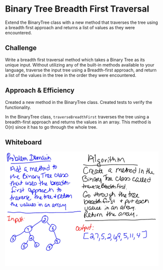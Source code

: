 # Binary Tree Breadth First Traversal
Extend the BinaryTree class with a new method that traverses the tree using a breadth first approach and returns a list of values as they were encountered.

## Challenge
Write a breadth first traversal method which takes a Binary Tree as its unique input. Without utilizing any of the built-in methods available to your language, traverse the input tree using a Breadth-first approach, and return a list of the values in the tree in the order they were encountered.



## Approach & Efficiency
Created a new method in the BinaryTree class. Created tests to verify the functionality. 

In the BinaryTree class, `traverseBreadthFirst` traverses the tree using a breadth-first approach and returns the values in an array. This method is O(n) since it has to go through the whole tree.


## Whiteboard
![whiteboard](breadth-first-traversal-whiteboard.jpg)